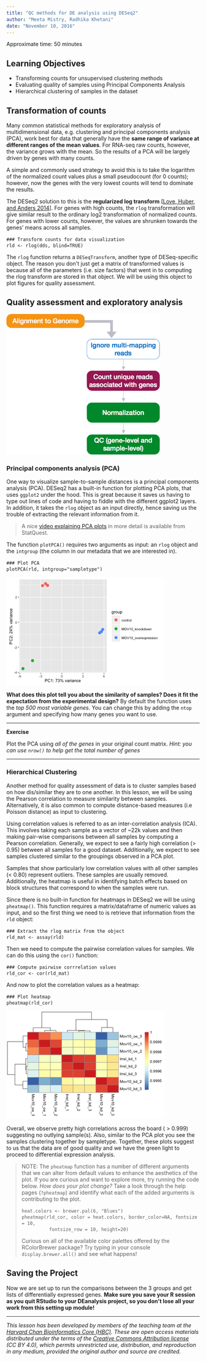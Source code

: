 ```yaml
---
title: "QC methods for DE analysis using DESeq2"
author: "Meeta Mistry, Radhika Khetani"
date: "November 10, 2016"
---
```


Approximate time: 50 minutes

## Learning Objectives 

* Transforming counts for unsupervised clustering methods
* Evaluating quality of samples using Principal Components Analysis
* Hierarchical clustering of samples in the dataset

## Transformation of counts

Many common statistical methods for exploratory analysis of multidimensional data, e.g. clustering and principal components analysis (PCA), work best for data that generally have the **same range of variance at different ranges of the mean values**. For RNA-seq raw counts, however, the variance grows with the mean. So the results of a PCA will be largely driven by genes with many counts.

A simple and commonly used strategy to avoid this is to take the logarithm of the normalized count values plus a small pseudocount (for 0 counts); however, now the genes with the very lowest counts will tend to dominate the results.

The DESeq2 solution to this is the **regularized log transform** [[Love, Huber, and Anders 2014](http://www.ncbi.nlm.nih.gov/pmc/articles/PMC4302049/pdf/13059_2014_Article_550.pdf)]. For genes with high counts, the `rlog` transformation will give similar result to the ordinary log2 transformation of normalized counts. For genes with lower counts, however, the values are shrunken towards the genes’ means across all samples.


	### Transform counts for data visualization
	rld <- rlog(dds, blind=TRUE)

The `rlog` function returns a `DESeqTransform`, another type of DESeq-specific object. The reason you don't just get a matrix of transformed values is because all of the parameters (i.e. size factors) that went in to computing the rlog transform are stored in that object. We will be using this object to plot figures for quality assessment.

## Quality assessment and exploratory analysis	
<img src="../img/slide12_DGE.png" width="400">

### Principal components analysis (PCA)

One way to visualize sample-to-sample distances is a principal components analysis (PCA). DESeq2 has a built-in function for plotting PCA plots, that uses `ggplot2` under the hood. This is great because it saves us having to type out lines of code and having to fiddle with the different ggplot2 layers. In addition, it takes the `rlog` object as an input directly, hence saving us the trouble of extracting the relevant information from it.

> A nice [video explaining PCA plots](https://www.youtube.com/watch?v=_UVHneBUBW0) in more detail is available from StatQuest.

The function `plotPCA()` requires two arguments as input: an `rlog` object and the `intgroup` (the column in our metadata that we are interested in). 

	### Plot PCA 
	plotPCA(rld, intgroup="sampletype")

![pca](../img/pca_500.png)

**What does this plot tell you about the similarity of samples? Does it fit the expectation from the experimental design?** By default the function uses the *top 500 most variable genes*. You can change this by adding the `ntop` argument and specifying how many genes you want to use.

***

**Exercise**

Plot the PCA using *all of the genes* in your original count matrix. *Hint: you can use `nrow()` to help get the total number of genes*

***

### Hierarchical Clustering

Another method for quality assessment of data is to cluster samples based on how dis/similar they are to one another. In this lesson, we will be using the Pearson correlation to measure similarity between samples. Alternatively, it is also common to compute distance-based measures (i.e Poisson distance) as input to clustering. 


Using correlation values is referred to as an inter-correlation analysis (ICA). This involves taking each sample as a vector of ~22k values and then making pair-wise comparisons between all samples by computing a Pearson correlation. Generally, we expect to see a fairly high correlation (> 0.95) between all samples for a good dataset. Additionally, we expect to see samples clustered similar to the groupings observed in a PCA plot.

Samples that show particularly low correlation values with all other samples (< 0.80) represent outliers. These samples are usually removed. Additionally, the heatmap is useful in identifying batch effects based on block structures that correspond to when the samples were run.

Since there is no built-in function for heatmaps in DESeq2 we will be using `pheatmap()`. This function requires a matrix/dataframe of numeric values as input, and so the first thing we need to is retrieve that information from the `rld` object:
	
	### Extract the rlog matrix from the object
	rld_mat <- assay(rld) 

Then we need to compute the pairwise correlation values for samples. We can do this using the `cor()` function:

	### Compute pairwise corrrelation values
	rld_cor <- cor(rld_mat)


And now to plot the correlation values as a heatmap:

	### Plot heatmap
	pheatmap(rld_cor)

![heatmap1](../img/pheatmap-1.png)

Overall, we observe pretty high correlations across the board ( > 0.999) suggesting no outlying sample(s). Also, similar to the PCA plot you see the samples clustering together by sampletype. Together, these plots suggest to us that the data are of good quality and we have the green light to proceed to differential expression analysis.


> NOTE: The `pheatmap` function has a number of different arguments that we can alter from default values to enhance the aesthetics of the plot. If you are curious and want to explore more, try running the code below. *How does your plot change?* Take a look through the help pages (`?pheatmap`) and identify what each of the added arguments is contributing to the plot.
>
> ```
> heat.colors <- brewer.pal(6, "Blues")
> pheatmap(rld_cor, color = heat.colors, border_color=NA, fontsize = 10, 
>			fontsize_row = 10, height=20)
> ```       
> Curious on all of the available color palettes offered by the RColorBrewer package? Try typing in your console `display.brewer.all()` and see what happens!
>


## Saving the Project

Now we are set up to run the comparisons between the 3 groups and get lists of differentially expressed genes. **Make sure you save your R session as you quit RStudio to your DEanalysis project, so you don't lose all your work from this setting up module!**


---
*This lesson has been developed by members of the teaching team at the [Harvard Chan Bioinformatics Core (HBC)](http://bioinformatics.sph.harvard.edu/). These are open access materials distributed under the terms of the [Creative Commons Attribution license](https://creativecommons.org/licenses/by/4.0/) (CC BY 4.0), which permits unrestricted use, distribution, and reproduction in any medium, provided the original author and source are credited.*
